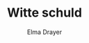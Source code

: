 ---
title: "Witte schuld"
author: "Elma Drayer"
isbn: ""
isbn13: "9789045031774"
rating: "5"
publisher: "Atlas Contact"
pages: "240"
publishYear: "2019"
read: "2019"
goodreads_id: "52763650"
---